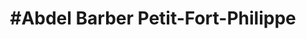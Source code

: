 ---
title: "#Abdel Barber Petit-Fort-Philippe"
url: /gravelines/abdel-barber-petit-fort-philippe/
shop: coiffeur
---